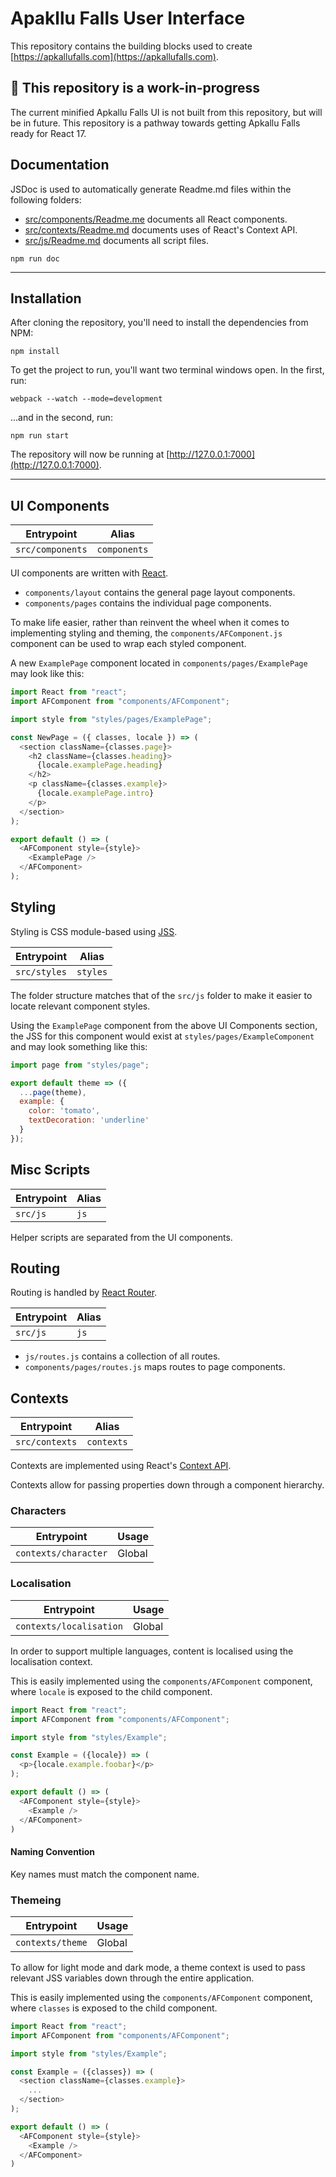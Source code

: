# Apakllu Falls User Interface

This repository contains the building blocks used to create [https://apkallufalls.com](https://apkallufalls.com).

## 🚧 This repository is a work-in-progress
The current minified Apkallu Falls UI is not built from this repository, but will be in future. This repository is a pathway towards getting Apkallu Falls ready for React 17.

## Documentation

JSDoc is used to automatically generate Readme.md files within the following folders:

* [src/components/Readme.me](https://github.com/ApkalluFalls/ui/blob/master/src/components/Readme.md) documents all React components.
* [src/contexts/Readme.md](https://github.com/ApkalluFalls/ui/blob/master/src/contexts/Readme.md) documents uses of React's Context API.
* [src/js/Readme.md](https://github.com/ApkalluFalls/ui/blob/master/src/js/Readme.md) documents all script files.

```
npm run doc
```

---

## Installation
After cloning the repository, you'll need to install the dependencies from NPM:

```
npm install
```

To get the project to run, you'll want two terminal windows open. In the first, run:

```
webpack --watch --mode=development
```

...and in the second, run:

```
npm run start
```

The repository will now be running at [http://127.0.0.1:7000](http://127.0.0.1:7000).

---


## UI Components

| Entrypoint | Alias |
| --- | --- |
| `src/components` | `components` |

UI components are written with [React](https://reactjs.org).

* `components/layout` contains the general page layout components.
* `components/pages` contains the individual page components.

To make life easier, rather than reinvent the wheel when it comes to implementing styling and theming, the `components/AFComponent.js` component can be used to wrap each styled component.

A new `ExamplePage` component located in `components/pages/ExamplePage` may look like this:

```javascript
import React from "react";
import AFComponent from "components/AFComponent";

import style from "styles/pages/ExamplePage";

const NewPage = ({ classes, locale }) => (
  <section className={classes.page}>
    <h2 className={classes.heading}>
      {locale.examplePage.heading}
    </h2>
    <p className={classes.example}>
      {locale.examplePage.intro}
    </p>
  </section>
);

export default () => (
  <AFComponent style={style}>
    <ExamplePage />
  </AFComponent>
);
```

## Styling
Styling is CSS module-based using [JSS](http://cssinjs.org/react-jss).

| Entrypoint | Alias |
| --- | --- |
| `src/styles` | `styles` |

The folder structure matches that of the `src/js` folder to make it easier to locate relevant component styles.

Using the `ExamplePage` component from the above UI Components section, the JSS for this component would exist at `styles/pages/ExampleComponent` and may look something like this:

```javascript
import page from "styles/page";

export default theme => ({
  ...page(theme),
  example: {
    color: 'tomato',
    textDecoration: 'underline'
  }
});
```

## Misc Scripts

| Entrypoint | Alias |
| --- | --- |
| `src/js` | `js` |

Helper scripts are separated from the UI components.

## Routing
Routing is handled by [React Router](https://reacttraining.com/react-router).

| Entrypoint | Alias |
| --- | --- |
| `src/js` | `js` |

* `js/routes.js` contains a collection of all routes.
* `components/pages/routes.js` maps routes to page components.

## Contexts

| Entrypoint | Alias |
| --- | --- |
| `src/contexts` | `contexts` |

Contexts are implemented using React's [Context API](https://reactjs.org/docs/context.html).

Contexts allow for passing properties down through a component hierarchy.

### Characters

| Entrypoint | Usage |
| --- | --- |
| `contexts/character` | Global |

### Localisation

| Entrypoint | Usage |
| --- | --- |
| `contexts/localisation` | Global |

In order to support multiple languages, content is localised using the localisation context.

This is easily implemented using the `components/AFComponent` component, where `locale` is exposed to the child component.

```javascript
import React from "react";
import AFComponent from "components/AFComponent";

import style from "styles/Example";

const Example = ({locale}) => (
  <p>{locale.example.foobar}</p>
);

export default () => (
  <AFComponent style={style}>
    <Example />
  </AFComponent>
)
```

#### Naming Convention
Key names must match the component name.

### Themeing

| Entrypoint | Usage |
| --- | --- |
| `contexts/theme` | Global |

To allow for light mode and dark mode, a theme context is used to pass relevant JSS variables down through the entire application.

This is easily implemented using the `components/AFComponent` component, where `classes` is exposed to the child component.

```javascript
import React from "react";
import AFComponent from "components/AFComponent";

import style from "styles/Example";

const Example = ({classes}) => (
  <section className={classes.example}>
    ...
  </section>
);

export default () => (
  <AFComponent style={style}>
    <Example />
  </AFComponent>
)
```
